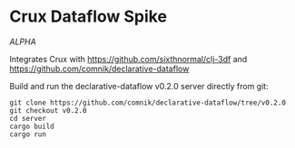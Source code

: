# Crux Dataflow Spike

*ALPHA*

Integrates Crux with https://github.com/sixthnormal/clj-3df and
https://github.com/comnik/declarative-dataflow

Build and run the declarative-dataflow v0.2.0 server directly from
git:

```
git clone https://github.com/comnik/declarative-dataflow/tree/v0.2.0
git checkout v0.2.0
cd server
cargo build
cargo run
```

